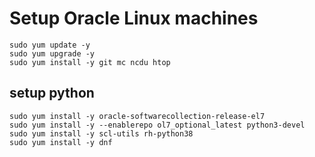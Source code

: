 # Setup Oracle Linux machines

```
sudo yum update -y
sudo yum upgrade -y
sudo yum install -y git mc ncdu htop
```

## setup python

```
sudo yum install -y oracle-softwarecollection-release-el7
sudo yum install -y --enablerepo ol7_optional_latest python3-devel
sudo yum install -y scl-utils rh-python38
sudo yum install -y dnf
```
